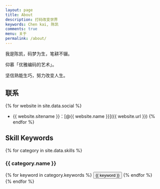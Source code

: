 ```yaml
---
layout: page
title: About
description: 打码改变世界
keywords: Chen kai, 陈凯
comments: true
menu: 关于
permalink: /about/
---
```


我是陈凯，码梦为生，笔耕不辍。

仰慕「优雅编码的艺术」。

坚信熟能生巧，努力改变人生。

## 联系

{% for website in site.data.social %}
* {{ website.sitename }}：[@{{ website.name }}]({{ website.url }})
{% endfor %}

## Skill Keywords

{% for category in site.data.skills %}
### {{ category.name }}
<div class="btn-inline">
{% for keyword in category.keywords %}
<button class="btn btn-outline" type="button">{{ keyword }}</button>
{% endfor %}
</div>
{% endfor %}
